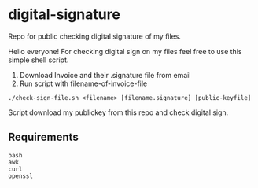 # digital-signature
Repo for public checking digital signature of my files.

Hello everyone!
For checking digital sign on my files feel free to use this simple shell script.

1. Download Invoice and their .signature file from email
2. Run script with filename-of-invoice-file

```
./check-sign-file.sh <filename> [filename.signature] [public-keyfile]
```

Script download my publickey from this repo and check digital sign.

## Requirements
```
bash
awk
curl
openssl
```
